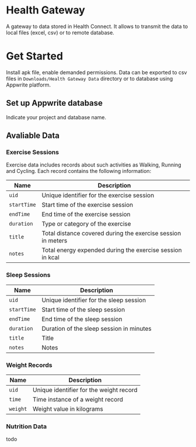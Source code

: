 # Health Gateway

A gateway to data stored in Health Connect. It allows to transmit the data to local files (excel, csv) or to remote database.

# Get Started

Install apk file, enable demanded permissions. Data can be exported to csv files in `Downloads/Health Gateway Data` directory or to database using Appwrite platform.

## Set up Appwrite database

Indicate your project and database name. 

## Avaliable Data

### Exercise Sessions

Exercise data includes records about such activities as Walking, Running and Cycling. Each record contains the following information:

| Name        | Description                                                  |
|-------------|--------------------------------------------------------------|
| `uid`       | Unique identifier for the exercise session                   |
| `startTime` | Start time of the exercise session                           |
| `endTime`   | End time of the exercise session                             |
| `duration`  | Type or category of the exercise                             |
| `title`     | Total distance covered during the exercise session in meters |
| `notes`     | Total energy expended during the exercise session  in kcal   |

### Sleep Sessions

| Name        | Description                              |
|-------------|------------------------------------------|
| `uid`       | Unique identifier for the sleep session  |
| `startTime` | Start time of the sleep session          |
| `endTime`   | End time of the sleep session            |
| `duration`  | Duration of the sleep session in minutes |
| `title`     | Title                                    |
| `notes`     | Notes                                    |

### Weight Records

| Name     | Description                             |
|----------|-----------------------------------------|
| `uid`    | Unique identifier for the weight record |
| `time`   | Time instance of a weight record        |
| `weight` | Weight value in kilograms               |

### Nutrition Data

todo
